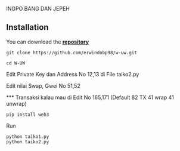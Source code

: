 INGPO BANG DAN JEPEH
## Installation
You can download the [**repository**](https://github.com/erwindobp98/w-uw.git)
```shell
git clone https://github.com/erwindobp98/w-uw.git
```
```shell
cd W-UW
```
Edit Private Key dan Address No 12,13 di File taiko2.py

Edit nilai Swap, Gwei No 51,52

*** Transaksi kalau mau di Edit No 165,171 (Default 82 TX 41 wrap 41 unwrap)

```shell
pip install web3
```
Run
```shell
python taiko1.py
python taiko2.py
```
